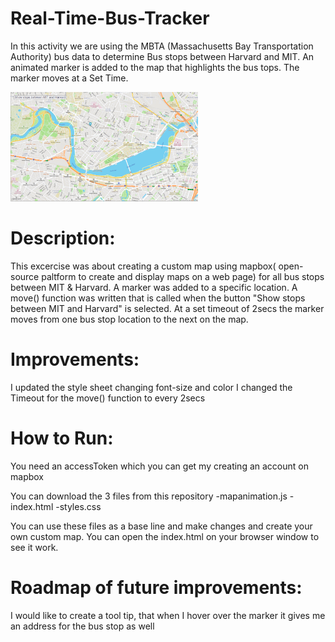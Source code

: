 # Real-Time-Bus-Tracker
In this activity we are using the MBTA (Massachusetts Bay Transportation Authority) bus data to determine Bus stops between Harvard and MIT. An animated marker is added to the map that highlights the bus tops. The marker moves at a Set Time.

<img src ="./busRoute.png"
	width="300" 
     	/>

# Description:
This excercise was about creating a custom map using mapbox( open-source paltform to create and display maps on a web page) for all bus stops between MIT & Harvard.
A marker was added to a specific location. A move() function was written that is called when the button "Show stops between MIT and Harvard" is selected.
At a set timeout of 2secs the marker moves from one bus stop location to the next on the map.

# Improvements:
I updated the style sheet changing font-size and color
I changed the Timeout for the move() function to every 2secs

# How to Run:

You need an accessToken which you can get my creating an account on mapbox

You can download the 3 files from this repository
  -mapanimation.js
  -index.html
  -styles.css
 
 You can use these files as a base line and make changes and create your own custom map. You can open the index.html on your browser window to see it work.
 

# Roadmap of future improvements: 
I would like to create a tool tip, that when I hover over the marker it gives me an address for the bus stop as well
